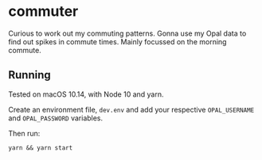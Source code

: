 # commuter

Curious to work out my commuting patterns. Gonna use my Opal data to find out spikes in commute times. Mainly focussed on the morning commute.

## Running

Tested on macOS 10.14, with Node 10 and yarn.

Create an environment file, `dev.env` and add your respective `OPAL_USERNAME` and `OPAL_PASSWORD` variables.

Then run:

```
yarn && yarn start
```
